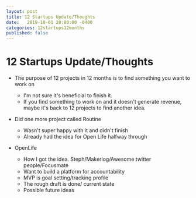 ```yaml
---
layout: post
title: 12 Startups Update/Thoughts
date:   2019-10-01 20:00:00 -0400
categories: 12startups12months
published: false
---
```


# 12 Startups Update/Thoughts

- The purpose of 12 projects in 12 months is to find something you want to work on
  - I'm not sure it's beneficial to finish it.
  - If you find something to work on and it doesn't generate revenue, maybe it's back to 12 projects to find another idea.

- Did one more project called Routine
  - Wasn't super happy with it and didn't finish
  - Already had the idea for Open Life halfway through

- OpenLife
  - How I got the idea. Steph/Makerlog/Awesome twitter people/Focusmate
  - Want to build a platform for accountability
  - MVP is goal setting/tracking profile
  - The rough draft is done/ current state
  - Possible future ideas